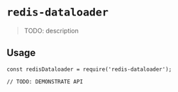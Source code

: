 # `redis-dataloader`

> TODO: description

## Usage

```
const redisDataloader = require('redis-dataloader');

// TODO: DEMONSTRATE API
```
